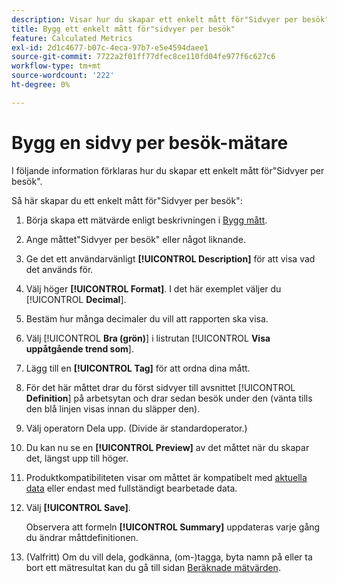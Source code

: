 ```yaml
---
description: Visar hur du skapar ett enkelt mått för"Sidvyer per besök".
title: Bygg ett enkelt mått för"sidvyer per besök"
feature: Calculated Metrics
exl-id: 2d1c4677-b07c-4eca-97b7-e5e4594daee1
source-git-commit: 7722a2f01ff77dfec8ce110fd04fe977f6c627c6
workflow-type: tm+mt
source-wordcount: '222'
ht-degree: 0%

---
```


# Bygg en sidvy per besök-mätare

I följande information förklaras hur du skapar ett enkelt mått för&quot;Sidvyer per besök&quot;.

Så här skapar du ett enkelt mått för&quot;Sidvyer per besök&quot;:

1. Börja skapa ett mätvärde enligt beskrivningen i [Bygg mått](/help/components/c-calcmetrics/c-workflow/cm-workflow/c-build-metrics/cm-build-metrics.md).
1. Ange måttet&quot;Sidvyer per besök&quot; eller något liknande.
1. Ge det ett användarvänligt **[!UICONTROL Description]** för att visa vad det används för.
1. Välj höger **[!UICONTROL Format]**. I det här exemplet väljer du [!UICONTROL **Decimal**].
1. Bestäm hur många decimaler du vill att rapporten ska visa.
1. Välj [!UICONTROL **Bra (grön)**] i listrutan [!UICONTROL **Visa uppåtgående trend som**].
1. Lägg till en **[!UICONTROL Tag]** för att ordna dina mått.
1. För det här måttet drar du först sidvyer till avsnittet [!UICONTROL **Definition**] på arbetsytan och drar sedan besök under den (vänta tills den blå linjen visas innan du släpper den).
1. Välj operatorn Dela upp. (Divide är standardoperator.)
1. Du kan nu se en **[!UICONTROL Preview]** av det måttet när du skapar det, längst upp till höger.
1. Produktkompatibiliteten visar om måttet är kompatibelt med [aktuella data](https://experienceleague.adobe.com/docs/analytics/analyze/reports-analytics/current-data.html?lang=sv-SE) eller endast med fullständigt bearbetade data.
1. Välj **[!UICONTROL Save]**.

   Observera att formeln **[!UICONTROL Summary]** uppdateras varje gång du ändrar måttdefinitionen.

1. (Valfritt) Om du vill dela, godkänna, (om-)tagga, byta namn på eller ta bort ett mätresultat kan du gå till sidan [Beräknade mätvärden](/help/components/c-calcmetrics/c-workflow/cm-workflow/cm-manager.md).
